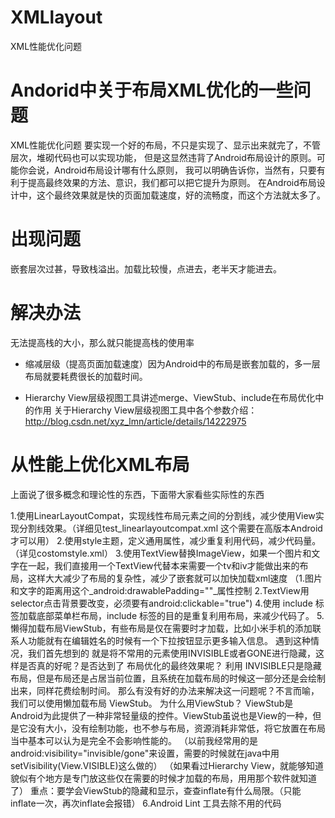 # XMLlayout
XML性能优化问题
# Andorid中关于布局XML优化的一些问题
XML性能优化问题
要实现一个好的布局，不只是实现了、显示出来就完了，不管层次，堆砌代码也可以实现功能，
但是这显然违背了Android布局设计的原则。可能你会说，Android布局设计哪有什么原则，
我可以明确告诉你，当然有，只要有利于提高最终效果的方法、意识，我们都可以把它提升为原则。
在Android布局设计中，这个最终效果就是快的页面加载速度，好的流畅度，而这个方法就太多了。

# 出现问题

嵌套层次过甚，导致栈溢出。加载比较慢，点进去，老半天才能进去。

# 解决办法

无法提高栈的大小，那么就只能提高栈的使用率

- 缩减层级（提高页面加载速度）因为Android中的布局是嵌套加载的，多一层布局就要耗费很长的加载时间。

- Hierarchy View层级视图工具讲述merge、ViewStub、include在布局优化中的作用
  关于Hierarchy View层级视图工具中各个参数介绍：http://blog.csdn.net/xyz_lmn/article/details/14222975

# 从性能上优化XML布局

上面说了很多概念和理论性的东西，下面带大家看些实际性的东西

1.使用LinearLayoutCompat，实现线性布局元素之间的分割线，减少使用View实现分割线效果。（详细见test_linearlayoutcompat.xml 这个需要在高版本Android才可以用）
2.使用style主题，定义通用属性，减少重复利用代码，减少代码量。（详见costomstyle.xml）
3.使用TextView替换ImageView，如果一个图片和文字在一起，我们直接用一个TextView代替本来需要一个tv和iv才能做出来的布局，这样大大减少了布局的复杂性，减少了嵌套就可以加快加载xml速度
（1.图片和文字的距离用这个_android:drawablePadding=""_属性控制 2.TextView用selector点击背景要改变，必须要有android:clickable="true")
4.使用 include 标签加载底部菜单栏布局，include 标签的目的是重复利用布局，来减少代码了。
5.懒得加载布局ViewStub，有些布局是仅在需要时才加载，比如小米手机的添加联系人功能就有在编辑姓名的时候有一个下拉按钮显示更多输入信息。
遇到这种情况，我们首先想到的 就是将不常用的元素使用INVISIBLE或者GONE进行隐藏，这样是否真的好呢？是否达到了 布局优化的最终效果呢？
利用 INVISIBLE只是隐藏布局，但是布局还是占居当前位置，且系统在加载布局的时候这一部分还是会绘制出来，同样花费绘制时间。
那么有没有好的办法来解决这一问题呢？不言而喻，我们可以使用懒加载布局 ViewStub。
为什么用ViewStub？
ViewStub是Android为此提供了一种非常轻量级的控件。ViewStub虽说也是View的一种，但是它没有大小，没有绘制功能，也不参与布局，资源消耗非常低，将它放置在布局当中基本可以认为是完全不会影响性能的。
（以前我经常用的是android:visibility="invisible/gone"来设置，需要的时候就在java中用setVisibility(View.VISIBLE)这么做的）
（如果看过Hierarchy View，就能够知道貌似有个地方是专门放这些仅在需要的时候才加载的布局，用用那个软件就知道了）
重点：要学会ViewStub的隐藏和显示，查查inflate有什么局限。（只能inflate一次，再次inflate会报错）
6.Android Lint 工具去除不用的代码
